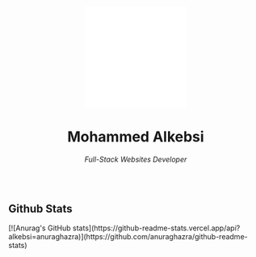 <p align="center">
 <img width="40%" src="https://raw.githubusercontent.com/Alkebsi/Alkebsi/main/logo/logo-minimal-light.svg" align="center" alt="GitHub Readme Stats" />
 <h1 align="center">Mohammed Alkebsi</h1>
 <p align="center"><em>Full-Stack Websites Developer</em></p>
</p>
<br><br>
<h2>Github Stats</h2>
[![Anurag's GitHub stats](https://github-readme-stats.vercel.app/api?alkebsi=anuraghazra)](https://github.com/anuraghazra/github-readme-stats)
